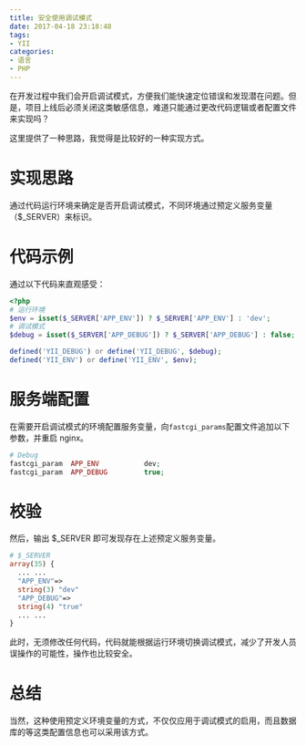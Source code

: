 ```yaml
---
title: 安全使用调试模式
date: 2017-04-18 23:18:48
tags:
- YII
categories:
- 语言
- PHP
---
```


在开发过程中我们会开启调试模式，方便我们能快速定位错误和发现潜在问题。但是，项目上线后必须关闭这类敏感信息，难道只能通过更改代码逻辑或者配置文件来实现吗？<!--more-->

这里提供了一种思路，我觉得是比较好的一种实现方式。

# 实现思路

通过代码运行环境来确定是否开启调试模式，不同环境通过预定义服务变量（$_SERVER）来标识。

# 代码示例

通过以下代码来直观感受：

```PHP
<?php
# 运行环境
$env = isset($_SERVER['APP_ENV']) ? $_SERVER['APP_ENV'] : 'dev';
# 调试模式
$debug = isset($_SERVER['APP_DEBUG']) ? $_SERVER['APP_DEBUG'] : false;

defined('YII_DEBUG') or define('YII_DEBUG', $debug);
defined('YII_ENV') or define('YII_ENV', $env);
```

# 服务端配置

在需要开启调试模式的环境配置服务变量，向`fastcgi_params`配置文件追加以下参数，并重启 nginx。

```PHP
# Debug
fastcgi_param  APP_ENV           dev;
fastcgi_param  APP_DEBUG         true;
```

# 校验

然后，输出 $_SERVER 即可发现存在上述预定义服务变量。

```PHP
# $_SERVER
array(35) {
  ... ...
  "APP_ENV"=>
  string(3) "dev"
  "APP_DEBUG"=>
  string(4) "true"
  ... ...
}
```

此时，无须修改任何代码，代码就能根据运行环境切换调试模式，减少了开发人员误操作的可能性，操作也比较安全。

# 总结

当然，这种使用预定义环境变量的方式，不仅仅应用于调试模式的启用，而且数据库的等这类配置信息也可以采用该方式。
